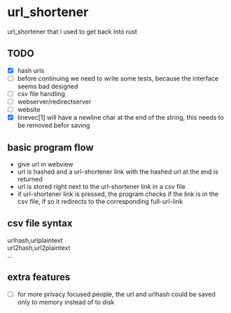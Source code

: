 
# url_shortener

url_shortener that i used to get back into rust

## TODO

- [x] hash urls
- [ ] before continuing we need to write some tests, because the interface seems bad designed
- [ ] csv file handling
- [ ] webserver/redirectserver
- [ ] website
- [x] linevec[1] will have a newline char at the end of the string, this needs to be removed befor saving

## basic program flow

- give url in webview
- url is hashed and a url-shortener link with the hashed url at the end is returned
- url is stored right next to the url-shortener link in a csv file
- if url-shortener link is pressed, the program checks if the link is in the csv file, if so it redirects to the corresponding full-url-link

## csv file syntax

urlhash,urlplaintext
<br>
url2hash,url2plaintext
<br>
...

## extra features

- [ ] for more privacy focused people, the url and urlhash could be saved only to memory instead of to disk

